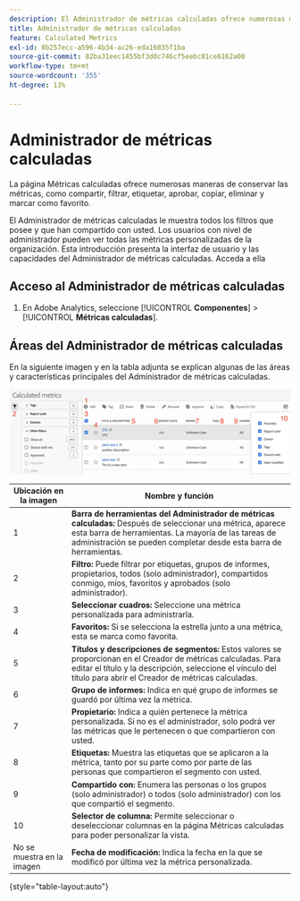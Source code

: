 ```yaml
---
description: El Administrador de métricas calculadas ofrece numerosas maneras de conservar las métricas, como compartir, filtrar, etiquetar, aprobar, copiar, eliminar y marcar como favoritos.
title: Administrador de métricas calculadas
feature: Calculated Metrics
exl-id: 8b257ecc-a596-4b34-ac26-eda16835f1ba
source-git-commit: 82ba31eec1455bf3d0c746cf5eebc81ce6162a00
workflow-type: tm+mt
source-wordcount: '355'
ht-degree: 13%

---
```


# Administrador de métricas calculadas

La página Métricas calculadas ofrece numerosas maneras de conservar las métricas, como compartir, filtrar, etiquetar, aprobar, copiar, eliminar y marcar como favorito.

El Administrador de métricas calculadas le muestra todos los filtros que posee y que han compartido con usted. Los usuarios con nivel de administrador pueden ver todas las métricas personalizadas de la organización. Esta introducción presenta la interfaz de usuario y las capacidades del Administrador de métricas calculadas. Acceda a ella

## Acceso al Administrador de métricas calculadas

1. En Adobe Analytics, seleccione [!UICONTROL **Componentes**] > [!UICONTROL **Métricas calculadas**].

## Áreas del Administrador de métricas calculadas

En la siguiente imagen y en la tabla adjunta se explican algunas de las áreas y características principales del Administrador de métricas calculadas.

![](assets/calcmet_mgr_ui.png)

| Ubicación en la imagen | Nombre y función |
|---|---|
| 1 | **Barra de herramientas del Administrador de métricas calculadas:** Después de seleccionar una métrica, aparece esta barra de herramientas. La mayoría de las tareas de administración se pueden completar desde esta barra de herramientas. |
| 2 | **Filtro:** Puede filtrar por etiquetas, grupos de informes, propietarios, todos (solo administrador), compartidos conmigo, míos, favoritos y aprobados (solo administrador). |
| 3 | **Seleccionar cuadros:** Seleccione una métrica personalizada para administrarla. |
| 4 | **Favoritos:** Si se selecciona la estrella junto a una métrica, esta se marca como favorita. |
| 5 | **Títulos y descripciones de segmentos:** Estos valores se proporcionan en el Creador de métricas calculadas. Para editar el título y la descripción, seleccione el vínculo del título para abrir el Creador de métricas calculadas. |
| 6 | **Grupo de informes:** Indica en qué grupo de informes se guardó por última vez la métrica. |
| 7 | **Propietario:** Indica a quién pertenece la métrica personalizada. Si no es el administrador, solo podrá ver las métricas que le pertenecen o que compartieron con usted. |
| 8 | **Etiquetas:** Muestra las etiquetas que se aplicaron a la métrica, tanto por su parte como por parte de las personas que compartieron el segmento con usted. |
| 9 | **Compartido con:** Enumera las personas o los grupos (solo administrador) o todos (solo administrador) con los que compartió el segmento. |
| 10 | **Selector de columna:** Permite seleccionar o deseleccionar columnas en la página Métricas calculadas para poder personalizar la vista. |
| No se muestra en la imagen | **Fecha de modificación:** Indica la fecha en la que se modificó por última vez la métrica personalizada. |

{style="table-layout:auto"}

